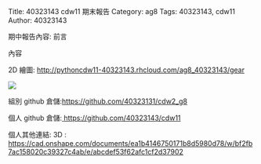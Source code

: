 Title: 40323143 cdw11 期末報告
Category: ag8
Tags: 40323143, cdw11
Author: 40323143

<!-- PELICAN_END_SUMMARY -->
期中報告內容:
前言


內容

2D 繪圖:
<a href="http://pythoncdw11-40323143.rhcloud.com/ag8_40323143/gear">http://pythoncdw11-40323143.rhcloud.com/ag8_40323143/gear</a>

<img src="content/a/g8/image/gear-40323143.png">

組別 github 倉儲:<a href="https://github.com/40323131/cdw2_g8">https://github.com/40323131/cdw2_g8</a>


個人 github 倉儲:<a href=" https://github.com/40323143/cdw11"> https://github.com/40323143/cdw11</a>


個人其他連結: 3D :
<a href="https://cad.onshape.com/documents/ea1b4146750171b8d5980d78/w/bf2fb7ac158020c39327c4ab/e/abcdef53f62afc1cf2d37902">https://cad.onshape.com/documents/ea1b4146750171b8d5980d78/w/bf2fb7ac158020c39327c4ab/e/abcdef53f62afc1cf2d37902</a>
